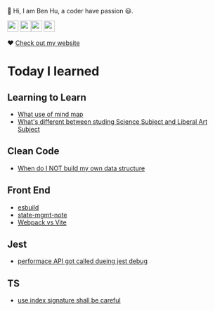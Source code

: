 <p>👋 Hi, I am Ben Hu, a coder have passion 😃.</p>
<p><a href="https://twitter.com/re4388"><img src="https://img.shields.io/badge/twitter-%231DA1F2.svg?&style=for-the-badge&logo=twitter&logoColor=white" height=25></a> <a href="https://www.linkedin.com/in/pinweihu/"><img src="https://img.shields.io/badge/linkedin-%230077B5.svg?&style=for-the-badge&logo=linkedin&logoColor=white" height=25></a><a href="https://medium.com/@hupinwei"><img src="https://img.shields.io/badge/medium-%2312100E.svg?&style=for-the-badge&logo=medium&logoColor=white" height=25></a> <a href="https://dev.to/re4388"><img src="https://img.shields.io/badge/DEV.TO-%230A0A0A.svg?&style=for-the-badge&logo=dev-dot-to&logoColor=white" height=25></a></p>
<p>❤ <a href="https://ben-notes.vercel.app/#/repos">Check out my website</a></p>
<h1>Today I learned</h1>
<h2>Learning to Learn</h2>
<ul>
<li><a href="https://github.com/re4388/re4388/blob/master/til/Learning%20to%20Learn/What%20use%20of%20mind%20map.md">What use of mind map</a></li>
<li><a href="https://github.com/re4388/re4388/blob/master/til/Learning%20to%20Learn/What's%20different%20between%20studing%20Science%20Subject%20and%20Liberal%20Art%20Subject.md">What's different between studing Science Subject and Liberal Art Subject</a></li>
</ul>
<h2>Clean Code</h2>
<ul>
<li><a href="https://github.com/re4388/re4388/blob/master/til/Clean%20Code/When%20do%20I%20NOT%20build%20my%20own%20data%20structure.md">When do I NOT build my own data structure</a></li>
</ul>
<h2>Front End</h2>
<ul>
<li><a href="https://github.com/re4388/re4388/blob/master/til/Front%20End/esbuild.md">esbuild</a></li>
<li><a href="https://github.com/re4388/re4388/blob/master/til/Front%20End/state-mgmt-note.md">state-mgmt-note</a></li>
<li><a href="https://github.com/re4388/re4388/blob/master/til/Front%20End/Webpack%20vs%20Vite.md">Webpack vs Vite</a></li>
</ul>
<h2>Jest</h2>
<ul>
<li><a href="https://github.com/re4388/re4388/blob/master/til/Jest/performace%20API%20got%20called%20dueing%20jest%20debug.md">performace API got called dueing jest debug</a></li>
</ul>
<h2>TS</h2>
<ul>
<li><a href="https://github.com/re4388/re4388/blob/master/til/TS/use%20index%20signature%20shall%20be%20careful%20.md">use index signature shall be careful </a></li>
</ul>
